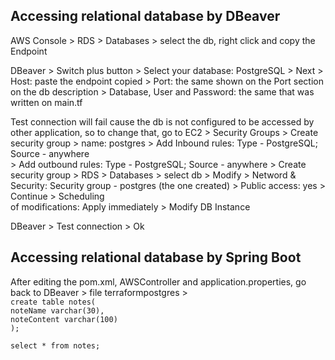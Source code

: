 ## Accessing relational database by DBeaver

AWS Console > RDS > Databases > select the db, right click and copy the Endpoint  

DBeaver > Switch plus button > 
Select your database: PostgreSQL > Next > Host: paste the endpoint copied > Port: the same shown on the Port section on the db description > Database, User and Password: the same that was written on main.tf 

Test connection will fail cause the db is not configured to be accessed by other application, so to change that,
go to EC2 > Security Groups > Create security group > name: postgres > Add Inbound rules: Type - PostgreSQL; 
Source - anywhere <br> > Add outbound rules: Type - PostgreSQL; Source - anywhere > Create security group > RDS > Databases > 
select db > Modify > Netword & Security: Security group - postgres (the one created) > Public access: yes > Continue > Scheduling <br> of modifications: Apply immediately > Modify DB Instance

DBeaver > Test connection > Ok 


## Accessing relational database by Spring Boot

After editing the pom.xml, AWSController and application.properties, go back to DBeaver > file terraformpostgres > <br>
`create table notes(`<br>
    `noteName varchar(30),` <br>
    `noteContent varchar(100)`<br>
`);`

`select * from notes;`

